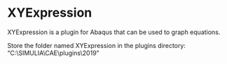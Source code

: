 # XYExpression
XYExpression is a plugin for Abaqus that can be used to graph equations.

Store the folder named XYExpression in the plugins directory: “C:\SIMULIA\CAE\plugins\2019”
